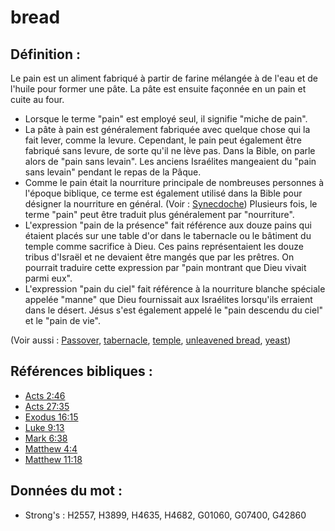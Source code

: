 # bread

## Définition :

Le pain est un aliment fabriqué à partir de farine mélangée à de l'eau et de l'huile pour former une pâte. La pâte est ensuite façonnée en un pain et cuite au four.

* Lorsque le terme "pain" est employé seul, il signifie "miche de pain".
* La pâte à pain est généralement fabriquée avec quelque chose qui la fait lever, comme la levure. Cependant, le pain peut également être fabriqué sans levure, de sorte qu'il ne lève pas. Dans la Bible, on parle alors de "pain sans levain". Les anciens Israélites mangeaient du "pain sans levain" pendant le repas de la Pâque.
* Comme le pain était la nourriture principale de nombreuses personnes à l'époque biblique, ce terme est également utilisé dans la Bible pour désigner la nourriture en général. (Voir : [Synecdoche](rc://en/ta/man/translate/figs-synecdoche)) Plusieurs fois, le terme "pain" peut être traduit plus généralement par "nourriture".
* L'expression "pain de la présence" fait référence aux douze pains qui étaient placés sur une table d'or dans le tabernacle ou le bâtiment du temple comme sacrifice à Dieu. Ces pains représentaient les douze tribus d'Israël et ne devaient être mangés que par les prêtres. On pourrait traduire cette expression par "pain montrant que Dieu vivait parmi eux".
* L'expression "pain du ciel" fait référence à la nourriture blanche spéciale appelée "manne" que Dieu fournissait aux Israélites lorsqu'ils erraient dans le désert. Jésus s'est également appelé le "pain descendu du ciel" et le "pain de vie".

(Voir aussi : [Passover](../kt/passover.md), [tabernacle](../kt/tabernacle.md), [temple](../kt/temple.md), [unleavened bread](../kt/unleavenedbread.md), [yeast](../other/yeast.md))

## Références bibliques :

* [Acts 2:46](rc://en/tn/help/act/02/46)
* [Acts 27:35](rc://en/tn/help/act/27/35)
* [Exodus 16:15](rc://en/tn/help/exo/16/15)
* [Luke 9:13](rc://en/tn/help/luk/09/13)
* [Mark 6:38](rc://en/tn/help/mrk/06/38)
* [Matthew 4:4](rc://en/tn/help/mat/04/04)
* [Matthew 11:18](rc://en/tn/help/mat/11/18)

## Données du mot :

* Strong's : H2557, H3899, H4635, H4682, G01060, G07400, G42860
